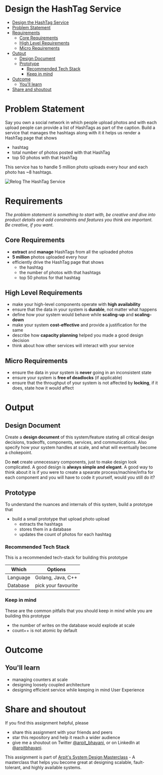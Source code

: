 Design the HashTag Service
===

<!--ts-->
* [Design the HashTag Service](#design-the-hashtag-service)
* [Problem Statement](#problem-statement)
* [Requirements](#requirements)
   * [Core Requirements](#core-requirements)
   * [High Level Requirements](#high-level-requirements)
   * [Micro Requirements](#micro-requirements)
* [Output](#output)
   * [Design Document](#design-document)
   * [Prototype](#prototype)
      * [Recommended Tech Stack](#recommended-tech-stack)
      * [Keep in mind](#keep-in-mind)
* [Outcome](#outcome)
   * [You'll learn](#youll-learn)
* [Share and shoutout](#share-and-shoutout)
<!--te-->

# Problem Statement

Say you own a social network in which people upload photos and with each upload people can provide a list of HashTags as part of the caption. Build a service that manages the hashtags along with it it helps us render a HashTag page that shows

 - hashtag
 - total number of photos posted with that HashTag
 - top 50 photos with that HashTag

This service has to handle 5 million photo uploads every hour and each photo has ~8 hashtags.

![Relog The HashTag Service](https://user-images.githubusercontent.com/4745789/139570503-5b213da5-3a74-4187-9843-c3f718abe0e4.png)

# Requirements

<!--rs-->
*The problem statement is something to start with, be creative and dive into product details and add constraints and features you think are important. Be creative, if you want.*
<!--re-->

## Core Requirements

 - **extract** and **manage** HashTags from all the uploaded photos
 - **5 million** photos uploaded every hour
 - efficiently drive the HashTag page that shows
     - the hashtag
     - the number of photos with that hashtags
     - top 50 photos for that hashtag

##  High Level Requirements
<!--hs-->
- make your high-level components operate with **high availability**
 - ensure that the data in your system is **durable**, not matter what happens
 - define how your system would behave while **scaling-up** and **scaling-down**
 - make your system **cost-effective** and provide a justification for the same
 - describe how **capacity planning** helped you made a good design decision 
 - think about how other services will interact with your service
<!--he-->

##  Micro Requirements
<!--ms-->
- ensure the data in your system is **never** going in an inconsistent state
 - ensure your system is **free of deadlocks** (if applicable)
 - ensure that the throughput of your system is not affected by **locking**, if it does, state how it would affect
<!--me-->

# Output

## Design Document
<!--ds-->
Create a **design document** of this system/feature stating all critical design decisions, tradeoffs, components, services, and communications. Also specify how your system handles at scale, and what will eventually become a chokepoint.

Do **not** create unnecessary components, just to make design look complicated. A good design is **always simple and elegant**. A good way to think about it is if you were to create a spearate process/machine/infra for each component and you will have to code it yourself, would you still do it?
<!--de-->

## Prototype

To understand the nuances and internals of this system, build a prototype that

- build a small prototype that upload photo upload
   - extracts the hashtags
   - stores them in a database
   - updates the count of photos for each hashtag

###  Recommended Tech Stack

This is a recommended tech-stack for building this prototype

|Which|Options|
|-----|-----|
|Language|Golang, Java, C++|
|Database|pick your favourite|

###  Keep in mind

These are the common pitfalls that you should keep in mind while you are building this prototype

- the number of writes on the database would explode at scale
- count++ is not atomic by default

# Outcome

##  You'll learn

- managing counters at scale
- designing loosely coupled architecture
- designing efficient service while keeping in mind User Experience

<!--fs-->
#  Share and shoutout

If you find this assignment helpful, please
 - share this assignment with your friends and peers
 - star this repository and help it reach a wider audience
 - give me a shoutout on Twitter [@arpit_bhayani](https://twitter.com/@arpit_bhayani), or on LinkedIn at [@arpitbhayani](https://www.linkedin.com/in/arpitbhayani/).

This assignment is part of [Arpit's System Design Masterclass](https://arpitbhayani.me/masterclass) - A masterclass that helps you become great at designing scalable, fault-tolerant, and highly available systems.
<!--fe-->